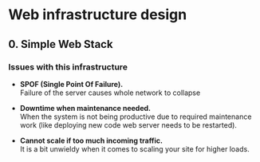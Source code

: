 # Web infrastructure design

## 0. Simple Web Stack

### Issues with this infrastructure

- **SPOF (Single Point Of Failure).** <br />
Failure of the server causes whole network to collapse

- **Downtime when maintenance needed.** <br />
When the system is not being productive due to required maintenance work (like deploying new code web server needs to be restarted).
- **Cannot scale if too much incoming traffic.** <br />
It is a bit unwieldy when it comes to scaling your site for higher loads.
